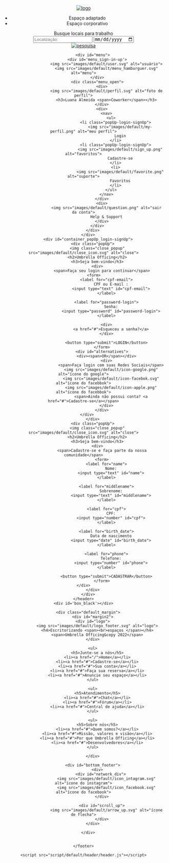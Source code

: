<!DOCTYPE html>
<html lang="en">
<head>
    <meta charset="UTF-8">
    <meta http-equiv="X-UA-Compatible" content="IE=edge">
    <meta name="viewport" content="width=device-width, initial-scale=1.0">
    <title>Document</title>
    <link rel="preconnect" href="https://fonts.googleapis.com">
    <link rel="preconnect" href="https://fonts.gstatic.com" crossorigin>
    <link href="https://fonts.googleapis.com/css2?family=Montserrat:wght@300;400;500;600;700&display=swap" rel="stylesheet">
    <link rel="stylesheet" href="https://cdnjs.cloudflare.com/ajax/libs/font-awesome/4.7.0/css/font-awesome.min.css">
    <link rel="stylesheet" href="style/default/default.css">
</head>
<body>
    <header id="header" class="container_margin_default">
        <div class="default_margin">
            <a href="/"> <img src="images/default/logo.svg" alt="logo"> </a>
            <div id="container_search">
                <ul id="type_office">
                    <li class="option_office checked">Espaço adaptado</li>
                    <li class="option_office">Espaço corporativo</li>
                </ul>
                    <div class="container_search_input">
                        <span id="search_txt">Busque locais para trabalho</span>
                        <div id='container_informations_find_coworking'>
                            <input id="localization" type="text" placeholder="Localização:">
                            <input type="date" id="check_in">
                        </div>
                        <a href="#">
                            <div>
                                <img src="images/default/search.svg" alt="pesquisa">
                            </div>
                        </a>  
                    </div>
            </div>

            <div id="menu">
                <div id='menu_sign-in-up'>
                        <img src="images/default/user.svg" alt="usuário">
                        <img src="images/default/menu_hamburguer.svg" alt="menu">
                </div>
                <div class="menu_open">
                    <div>
                        <img src="images/default/perfil.svg" alt="foto de perfil">
                        <h3>Luana Almeida <span>Coworker</span></h3>
                    </div>
                    <div>
                        <nav>
                            <ul>
                                <li class="popUp-login-signUp">
                                    <img src="images/default/my-perfil.png" alt="meu perfil">
                                    Login
                                </li>
                                <li class="popUp-login-signUp">
                                    <img src="images/default/sign_up.png" alt="favoritos">
                                    Cadastre-se
                                </li>
                                <li>
                                    <img src="images/default/favorite.png" alt="suporte">
                                    Favoritos
                                </li>
                            </ul>
                        </nav>
                    </div>
                    <div>
                        <img src="images/default/question.png" alt="sair da conta">
                        Help & Support
                    </div>
                </div>
            </div>
        </div>
        <div id="container_popUp_login-signUp">
            <div class="popUp">
                <img class="close_popup" src="images/default/close_icon.svg" alt="close">
                <h2>Umbrella Officing</h2>
                <h3>Seja bem-vindo</h3>
                <div>
                    <span>Faça seu login para continuar</span>
                    <form>       
                        <label for="cpf-email">
                            CPF ou E-mail :
                            <input type="text" id="cpf-email">
                        </label>
                        
                        <label for="password-login">
                            Senha:
                            <input type="password" id="password-login">
                        </label>

                        <div>
                            <a href="#">Esqueceu a senha?</a>
                        </div>
                        
                        <button type="submit">LOGIN</button>
                    </form>
                    <div id="alternatives">
                        <div><span>OR</span></div>
                        <div>
                            <span>Faça login com suas Redes Sociais</span>
                            <img src="images/default/icon-google.png" alt="ícone do google">
                            <img src="images/default/icon-facebok.svg" alt="ícone do facebbok">
                            <img src="images/default/icon-apple.png" alt="ícone do facebbok">
                            <span>Ainda não possui conta? <a href="#">Cadastre-se</a></span>
                        </div>
                    </div>
            </div>     
            </div>
            <div class="popUp">
                <img class="close_popup" src="images/default/close_icon.svg" alt="close">
                <h2>Umbrella Officing</h2>
                <h3>Seja bem-vindo</h3>
                <div>
                    <span>Cadastre-se e faça parte da nossa comunidade</span>
                    <form>
                        <label for="name">
                            Nome:
                            <input type="text" id="name">
                        </label>

                        <label for="middlename">
                            Sobrenome:
                            <input type="text" id="middlename">
                        </label>

                        <label for="cpf">
                            CPF:
                            <input type="number" id="cpf">
                        </label>

                        <label for="birth_date">
                            Data de nascimento
                            <input type="date" id="birth_date">
                        </label>
                        
                        <label for="phone">
                            Telefone:
                            <input type="number" id="phone">
                        </label>

                        <button type="submit">CADASTRAR</button>
                    </form>
            </div>        
            </div>
        </div>
    </header>
    <div id='box_black'></div>


 <footer class="container_margin_default">

        <div class="default_margin">
            <div id="margin2">
            <div id="logo">
                <img src="images/default/logo_footer.svg" alt="logo">
                <h4>Escritorizando <span><br>espaços </span></h4>
                <span>Umbrella Officing&copy 2022</span>
            </div>

            <ul>
                <h5>Junte-se a nós</h5>
                <li><a href="/">Home</a></li>
                <li><a href="#">Cadastre-se</a></li>
                <li><a href="#">Sua conta</a></li>
                <li><a href="#">Faça sua reserva</a></li>
                <li><a href="#">Anuncie seu espaço</a></li>
            </ul>

            <ul>
                <h5>Atendimento</h5>
                <li><a href="#">Chat</a></li>
                <li><a href="#">Fórum</a></li>
                <li><a href="#">Central de ajuda</a></li>
            </ul>

            <ul>
                <h5>Sobre nós</h5>
                <li><a href="#">Quem somos?</a></li>
                <li><a href="#">Missão, valores e visão</a></li>
                <li><a href="#">Por que Umbrella Officing</a></li>
                <li><a href="#">Desenvolvedores</a></li>
            </ul>

            </div>
            
            <div id="bottom_footer">
                <div>
                    <div id="network_div"> 
                        <img src="images/default/icon_intagram.svg" alt="ícone do instagram">
                        <img src="images/default/icon_facebook.svg" alt="ícone do facebook">
                    </div>

                    <div id="scroll_up">
                        <img src="images/default/arrow_up.svg" alt="ícone de flecha">
                    </div>
            </div>

        </div>

        
    </footer>

    <script src="script/default/header/header.js"></script>

</body>
</html>

